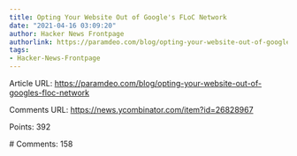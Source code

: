 ```yaml
---
title: Opting Your Website Out of Google's FLoC Network
date: "2021-04-16 03:09:20"
author: Hacker News Frontpage
authorlink: https://paramdeo.com/blog/opting-your-website-out-of-googles-floc-network
tags:
- Hacker-News-Frontpage
---
```


<p>Article URL: <a href="https://paramdeo.com/blog/opting-your-website-out-of-googles-floc-network">https://paramdeo.com/blog/opting-your-website-out-of-googles-floc-network</a></p>
<p>Comments URL: <a href="https://news.ycombinator.com/item?id=26828967">https://news.ycombinator.com/item?id=26828967</a></p>
<p>Points: 392</p>
<p># Comments: 158</p>
